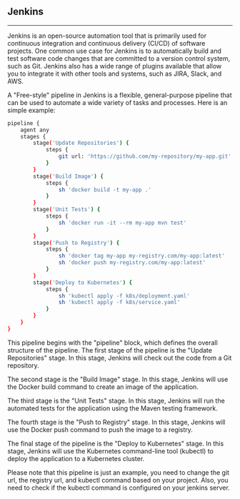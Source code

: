 ## Jenkins

---

Jenkins is an open-source automation tool that is primarily used for continuous integration and continuous delivery (CI/CD) of software projects. One common use case for Jenkins is to automatically build and test software code changes that are committed to a version control system, such as Git. Jenkins also has a wide range of plugins available that allow you to integrate it with other tools and systems, such as JIRA, Slack, and AWS.

A "Free-style" pipeline in Jenkins is a flexible, general-purpose pipeline that can be used to automate a wide variety of tasks and processes. Here is an simple example:

```bash
pipeline {
    agent any
    stages {
        stage('Update Repositories') {
            steps {
                git url: 'https://github.com/my-repository/my-app.git'
            }
        }
        stage('Build Image') {
            steps {
                sh 'docker build -t my-app .'
            }
        }
        stage('Unit Tests') {
            steps {
                sh 'docker run -it --rm my-app mvn test'
            }
        }
        stage('Push to Registry') {
            steps {
                sh 'docker tag my-app my-registry.com/my-app:latest'
                sh 'docker push my-registry.com/my-app:latest'
            }
        }
        stage('Deploy to Kubernetes') {
            steps {
                sh 'kubectl apply -f k8s/deployment.yaml'
                sh 'kubectl apply -f k8s/service.yaml'
            }
        }
    }
}


```

This pipeline begins with the "pipeline" block, which defines the overall structure of the pipeline. The first stage of the pipeline is the "Update Repositories" stage. In this stage, Jenkins will check out the code from a Git repository.

The second stage is the "Build Image" stage. In this stage, Jenkins will use the Docker build command to create an image of the application.

The third stage is the "Unit Tests" stage. In this stage, Jenkins will run the automated tests for the application using the Maven testing framework.

The fourth stage is the "Push to Registry" stage. In this stage, Jenkins will use the Docker push command to push the image to a registry.

The final stage of the pipeline is the "Deploy to Kubernetes" stage. In this stage, Jenkins will use the Kubernetes command-line tool (kubectl) to deploy the application to a Kubernetes cluster.

Please note that this pipeline is just an example, you need to change the git url, the registry url, and kubectl command based on your project. Also, you need to check if the kubectl command is configured on your jenkins server.
